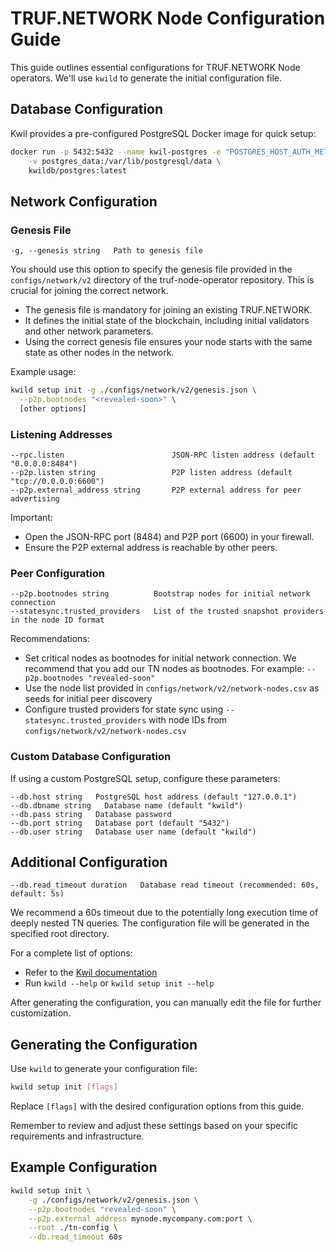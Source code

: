 # TRUF.NETWORK Node Configuration Guide

This guide outlines essential configurations for TRUF.NETWORK Node operators. We'll use `kwild` to generate the initial configuration file.

## Database Configuration

Kwil provides a pre-configured PostgreSQL Docker image for quick setup:

```bash
docker run -p 5432:5432 --name kwil-postgres -e "POSTGRES_HOST_AUTH_METHOD=trust" \
    -v postgres_data:/var/lib/postgresql/data \
    kwildb/postgres:latest
```

## Network Configuration

### Genesis File

```
-g, --genesis string   Path to genesis file
```

You should use this option to specify the genesis file provided in the `configs/network/v2` directory of the truf-node-operator repository. This is crucial for joining the correct network.

- The genesis file is mandatory for joining an existing TRUF.NETWORK.
- It defines the initial state of the blockchain, including initial validators and other network parameters.
- Using the correct genesis file ensures your node starts with the same state as other nodes in the network.

Example usage:

```bash
kwild setup init -g ./configs/network/v2/genesis.json \
  --p2p.bootnodes "<revealed-soon>" \
  [other options]
```

### Listening Addresses

```
--rpc.listen                        JSON-RPC listen address (default "0.0.0.0:8484")
--p2p.listen string                 P2P listen address (default "tcp://0.0.0.0:6600")
--p2p.external_address string       P2P external address for peer advertising
```

Important:
- Open the JSON-RPC port (8484) and P2P port (6600) in your firewall.
- Ensure the P2P external address is reachable by other peers.

### Peer Configuration

```
--p2p.bootnodes string          Bootstrap nodes for initial network connection
--statesync.trusted_providers   List of the trusted snapshot providers in the node ID format
```

Recommendations:
- Set critical nodes as bootnodes for initial network connection. We recommend that you add our TN nodes as bootnodes.
    For example: `--p2p.bootnodes "revealed-soon"`
- Use the node list provided in `configs/network/v2/network-nodes.csv` as seeds for initial peer discovery
- Configure trusted providers for state sync using `--statesync.trusted_providers` with node IDs from `configs/network/v2/network-nodes.csv`

### Custom Database Configuration

If using a custom PostgreSQL setup, configure these parameters:

```
--db.host string   PostgreSQL host address (default "127.0.0.1")
--db.dbname string   Database name (default "kwild")
--db.pass string   Database password
--db.port string   Database port (default "5432")
--db.user string   Database user name (default "kwild")
```

## Additional Configuration

```
--db.read_timeout duration   Database read timeout (recommended: 60s, default: 5s)
```

We recommend a 60s timeout due to the potentially long execution time of deeply nested TN queries. The configuration file will be generated in the specified root directory.

For a complete list of options:
- Refer to the [Kwil documentation](https://docs.kwil.com)
- Run `kwild --help` or `kwild setup init --help`

After generating the configuration, you can manually edit the file for further customization.

## Generating the Configuration

Use `kwild` to generate your configuration file:

```bash
kwild setup init [flags]
```

Replace `[flags]` with the desired configuration options from this guide.

Remember to review and adjust these settings based on your specific requirements and infrastructure.

## Example Configuration

```bash
kwild setup init \
    -g ./configs/network/v2/genesis.json \
    --p2p.bootnodes "revealed-soon" \
    --p2p.external_address mynode.mycompany.com:port \
    --root ./tn-config \
    --db.read_timeout 60s
```
